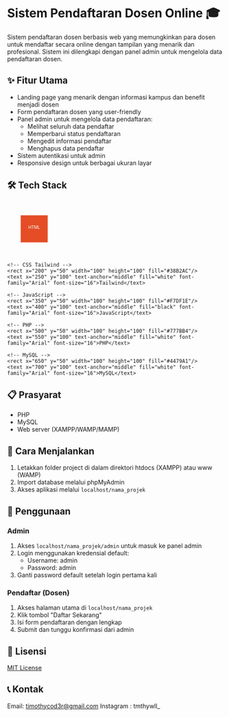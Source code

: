# Sistem Pendaftaran Dosen Online 🎓

Sistem pendaftaran dosen berbasis web yang memungkinkan para dosen untuk mendaftar secara online dengan tampilan yang menarik dan profesional. Sistem ini dilengkapi dengan panel admin untuk mengelola data pendaftaran dosen.

## ✨ Fitur Utama

- Landing page yang menarik dengan informasi kampus dan benefit menjadi dosen
- Form pendaftaran dosen yang user-friendly
- Panel admin untuk mengelola data pendaftaran:
  - Melihat seluruh data pendaftar
  - Memperbarui status pendaftaran
  - Mengedit informasi pendaftar
  - Menghapus data pendaftar
- Sistem autentikasi untuk admin
- Responsive design untuk berbagai ukuran layar

## 🛠️ Tech Stack

<svg xmlns="http://www.w3.org/2000/svg" viewBox="0 0 800 200">
    <!-- HTML -->
    <rect x="50" y="50" width="100" height="100" fill="#E44D26"/>
    <text x="100" y="100" text-anchor="middle" fill="white" font-family="Arial" font-size="16">HTML</text>
    
    <!-- CSS Tailwind -->
    <rect x="200" y="50" width="100" height="100" fill="#38B2AC"/>
    <text x="250" y="100" text-anchor="middle" fill="white" font-family="Arial" font-size="16">Tailwind</text>
    
    <!-- JavaScript -->
    <rect x="350" y="50" width="100" height="100" fill="#F7DF1E"/>
    <text x="400" y="100" text-anchor="middle" fill="black" font-family="Arial" font-size="16">JavaScript</text>
    
    <!-- PHP -->
    <rect x="500" y="50" width="100" height="100" fill="#777BB4"/>
    <text x="550" y="100" text-anchor="middle" fill="white" font-family="Arial" font-size="16">PHP</text>
    
    <!-- MySQL -->
    <rect x="650" y="50" width="100" height="100" fill="#4479A1"/>
    <text x="700" y="100" text-anchor="middle" fill="white" font-family="Arial" font-size="16">MySQL</text>
</svg>

## 📋 Prasyarat

- PHP 
- MySQL 
- Web server (XAMPP/WAMP/MAMP)

## 🚀 Cara Menjalankan

1. Letakkan folder project di dalam direktori htdocs (XAMPP) atau www (WAMP)
2. Import database melalui phpMyAdmin
3. Akses aplikasi melalui `localhost/nama_projek`

## 👥 Penggunaan

### Admin
1. Akses `localhost/nama_projek/admin` untuk masuk ke panel admin
2. Login menggunakan kredensial default:
   - Username: admin
   - Password: admin
3. Ganti password default setelah login pertama kali

### Pendaftar (Dosen)
1. Akses halaman utama di `localhost/nama_projek`
2. Klik tombol "Daftar Sekarang"
3. Isi form pendaftaran dengan lengkap
4. Submit dan tunggu konfirmasi dari admin

## 📄 Lisensi

[MIT License](LICENSE)

## 📞 Kontak

Email: timothycod3r@gmail.com
Instagram : tmthywll_
